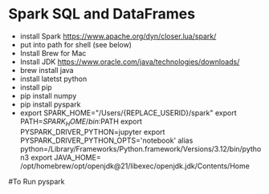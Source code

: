 # Spark SQL and DataFrames

- install Spark https://www.apache.org/dyn/closer.lua/spark/
- put into path for shell (see below)
- Install Brew for Mac
- Install JDK https://www.oracle.com/java/technologies/downloads/
- brew install java
- install latetst python
- install pip
- pip install numpy
- pip install pyspark
-   export SPARK_HOME="/Users/{REPLACE_USERID}/spark"
    export PATH=$SPARK_HOME/bin:$PATH
    export PYSPARK_DRIVER_PYTHON=jupyter
    export PYSPARK_DRIVER_PYTHON_OPTS='notebook'
    alias python=/Library/Frameworks/Python.framework/Versions/3.12/bin/python3
    export JAVA_HOME= /opt/homebrew/opt/openjdk@21/libexec/openjdk.jdk/Contents/Home

#To Run
pyspark

